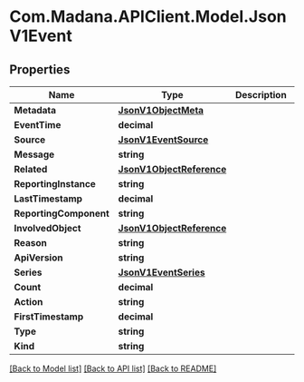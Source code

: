 
# Com.Madana.APIClient.Model.JsonV1Event

## Properties

Name | Type | Description | Notes
------------ | ------------- | ------------- | -------------
**Metadata** | [**JsonV1ObjectMeta**](JsonV1ObjectMeta.md) |  | [optional] 
**EventTime** | **decimal** |  | [optional] 
**Source** | [**JsonV1EventSource**](JsonV1EventSource.md) |  | [optional] 
**Message** | **string** |  | [optional] 
**Related** | [**JsonV1ObjectReference**](JsonV1ObjectReference.md) |  | [optional] 
**ReportingInstance** | **string** |  | [optional] 
**LastTimestamp** | **decimal** |  | [optional] 
**ReportingComponent** | **string** |  | [optional] 
**InvolvedObject** | [**JsonV1ObjectReference**](JsonV1ObjectReference.md) |  | [optional] 
**Reason** | **string** |  | [optional] 
**ApiVersion** | **string** |  | [optional] 
**Series** | [**JsonV1EventSeries**](JsonV1EventSeries.md) |  | [optional] 
**Count** | **decimal** |  | [optional] 
**Action** | **string** |  | [optional] 
**FirstTimestamp** | **decimal** |  | [optional] 
**Type** | **string** |  | [optional] 
**Kind** | **string** |  | [optional] 

[[Back to Model list]](../README.md#documentation-for-models)
[[Back to API list]](../README.md#documentation-for-api-endpoints)
[[Back to README]](../README.md)

